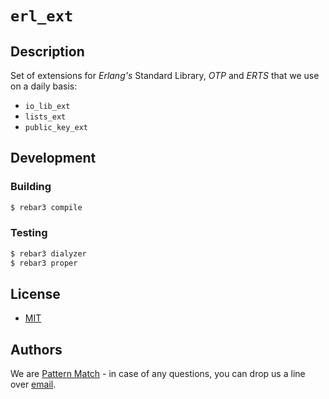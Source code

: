 # `erl_ext`

## Description

Set of extensions for *Erlang's* Standard Library, *OTP* and *ERTS* that we use on a daily basis:

- `io_lib_ext`
- `lists_ext`
- `public_key_ext`

## Development

### Building

```bash
$ rebar3 compile
```

### Testing

```bash
$ rebar3 dialyzer
$ rebar3 proper
```

## License

- [MIT](LICENSE.md)

## Authors

We are [Pattern Match](https://github.com/patternmatch) - in case of any questions, you can drop us a line over [email](mailto:contact@pattern-match.com).

